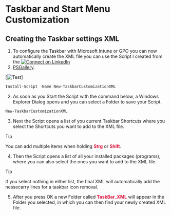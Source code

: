 # Taskbar and Start Menu Customization

## Creating the Taskbar settings XML

1. To configure the Taskbar with Microsoft Intune or GPO you can now automatically create the XML file you can use the Script I created from the [![Connect on LinkedIn](https://camo.githubusercontent.com/8f98e3b61b0da5c27840993910262b51ccea010d137c4ce6d2f17ce846a703df/68747470733a2f2f696d672e736869656c64732e696f2f62616467652f436f6e6e656374206f6e204c696e6b6564496e2d626c75653f7374796c653d666f722d7468652d6261646765266c6f676f3d6c696e6b6564696e266c6f676f436f6c6f723d7768697465 'LinkedIn: Michael Frank')](https://www.linkedin.com/in/michael-frank-26b86222b)
2. [PSGallery](https://www.powershellgallery.com/packages/New-TaskbarCustomizationXML).

[![Test](https://powershellgallery.com/Content/Images/Branding/packageDefaultIcon.png)]

```powershell
Install-Script -Name New-TaskbarCustomizationXML
```
2. As soon as you Start the Script with the command below, a Windows Explorer Dialog opens and you can select a Folder to save your Script.

```powershell
New-TaskbarCustomizationXML
```

3. Next the Script opens a list of you current Taskbar Shortcuts where you select the Shortcuts you want to add to the XML file.

> [!TIP]
> You can add multiple items when holding <span style="color:crimson">**Strg**</span> or <span style="color:crimson">**Shift**</span>.

4. Then the Script opens a list of all your installed packages (programs), where you can also select the ones you want to add to the XML file.

> [!TIP]
> If you select nothing in either list, the final XML will automatically add the nessecarry lines for a taskbar icon removal.

5. After you press OK a new Folder called <span style="color:crimson">**TaskBar_XML**</span> will appear in the Folder you selected, in which you can then find your newly created XML file. 
